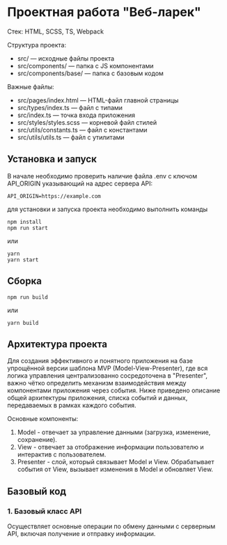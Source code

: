 # Проектная работа "Веб-ларек"

Стек: HTML, SCSS, TS, Webpack

Структура проекта:
- src/ — исходные файлы проекта
- src/components/ — папка с JS компонентами
- src/components/base/ — папка с базовым кодом

Важные файлы:
- src/pages/index.html — HTML-файл главной страницы
- src/types/index.ts — файл с типами
- src/index.ts — точка входа приложения
- src/styles/styles.scss — корневой файл стилей
- src/utils/constants.ts — файл с константами
- src/utils/utils.ts — файл с утилитами

## Установка и запуск
В начале необходимо проверить наличие файла .env с ключом API_ORIGIN указывающий на адрес сервера API:

```
API_ORIGIN=https://example.com
```
для установки и запуска проекта необходимо выполнить команды

```
npm install
npm run start
```

или

```
yarn
yarn start
```
## Сборка

```
npm run build
```

или

```
yarn build
```

## Архитектура проекта

Для создания эффективного и понятного приложения на базе упрощённой версии шаблона MVP (Model-View-Presenter), где вся логика управления централизованно сосредоточена в "Presenter", важно чётко определить механизм взаимодействия между компонентами приложения через события. Ниже приведено описание общей архитектуры приложения, списка событий и данных, передаваемых в рамках каждого события.

Основные компоненты:
1. Model - отвечает за управление данными (загрузка, изменение, сохранение).
2. View - отвечает за отображение информации пользователю и интерактив с пользователем.
3. Presenter - слой, который связывает Model и View. Обрабатывает события от View, вызывает изменения в Model и обновляет View.

## Базовый код

### 1. Базовый класс API

Осуществляет основные операции по обмену данными с серверным API, включая получение и отправку информации.
